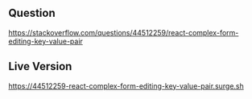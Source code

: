 ## Question

https://stackoverflow.com/questions/44512259/react-complex-form-editing-key-value-pair

## Live Version

https://44512259-react-complex-form-editing-key-value-pair.surge.sh
